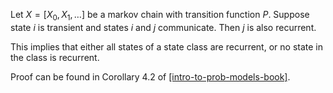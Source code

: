 Let $X = [X_0, X_1, \ldots]$ be a markov chain with transition function $P$.
Suppose state $i$ is transient and states $i$ and $j$ communicate.
Then $j$ is also recurrent.

This implies that either all states of a state class are recurrent,
or no state in the class is recurrent.

Proof can be found in Corollary 4.2 of
<a href="#cite-intro-to-prob-models-book">[intro-to-prob-models-book]</a>.
